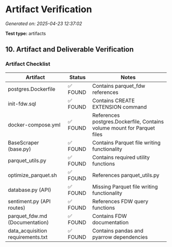 # Artifact Verification

*Generated on: 2025-04-23 12:37:02*

**Test type:** artifacts

## 10. Artifact and Deliverable Verification

### Artifact Checklist

| Artifact | Status | Notes |
| -------- | ------ | ----- |
| postgres.Dockerfile | ✅ FOUND | Contains parquet_fdw references |
| init-fdw.sql | ✅ FOUND | Contains CREATE EXTENSION command |
| docker-compose.yml | ✅ FOUND | References postgres.Dockerfile, Contains volume mount for Parquet files |
| BaseScraper (base.py) | ✅ FOUND | Contains Parquet file writing functionality |
| parquet_utils.py | ✅ FOUND | Contains required utility functions |
| optimize_parquet.sh | ✅ FOUND | References parquet_utils.py |
| database.py (API) | ✅ FOUND | Missing Parquet file writing functionality |
| sentiment.py (API routes) | ✅ FOUND | References FDW query functions |
| parquet_fdw.md (Documentation) | ✅ FOUND | Contains FDW documentation |
| data_acquisition requirements.txt | ✅ FOUND | Contains pandas and pyarrow dependencies |
